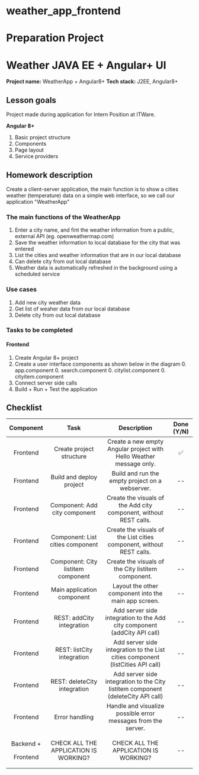 # weather_app_frontend

# **Preparation Project**
# **Weather JAVA EE + Angular+  UI**
**Project name:** WeatherApp + Angular8+
**Tech stack:** J2EE, Angular8+
## **Lesson goals**
Project made during application for Intern Position at ITWare.

**Angular 8+**
1. Basic project structure
1. Components
1. Page layout
1. Service providers


## **Homework description**
Create a client-server application, the main function is to show a cities weather (temperature) data on a simple web interface, so we call our application "WeatherApp"

### **The main functions of the WeatherApp**
1. Enter a city name, and fint the weather information from a public, external API (eg. openweathermap.com)
1. Save the weather information to local database for the city that was entered
1. List the cities and weather information that are in our local database
1. Can delete city from out local database
1. Weather data is automatically refreshed in the background using a scheduled service

### **Use cases**
1. Add new city weather data
1. Get list of weaher data from our local database
1. Delete city from out local database

### **Tasks to be completed**
#### **Frontend**
1. Create Angular 8+ project
1. Create a user interface components as shown below in the diagram
   0. app.component
   0. search.component
   0. citylist.component
   0. cityitem.component
1. Connect server side calls
1. Build + Run + Test the application

## **Checklist**

|**Component**|**Task**|**Description**|**Done (Y/N)**|
| :-: | :-: | :-: | :-: |
|Frontend|Create project structure|Create a new empty Angular project with Hello Weather message only.|:white_check_mark:|
|Frontend|Build and deploy project|Build and run the empty project on a webserver.|--|
|Frontend|Component: Add city component|Create the visuals of the Add city component, without REST calls.|--|
|Frontend|Component: List cities component|Create the visuals of the List cities component, without REST calls.|--|
|Frontend|Component: City listitem component|Create the visuals of the City listitem component.|--|
|Frontend|Main application component|Layout the other component into the main app screen.|--|
|Frontend|REST: addCity integration|Add server side integration to the Add city component (addCity API call)|--|
|Frontend|REST: listCity integration|Add server side integration to the List cities component (listCities API call)|--|
|Frontend|REST: deleteCity integration|Add server side integration to the City listitem component (deleteCity API call)|--|
|Frontend|Error handling|Handle and visualize possible error messages from the server.|--|
|<p>Backend +</p><p>Frontend</p>|CHECK ALL THE APPLICATION IS WORKING?|CHECK ALL THE APPLICATION IS WORKING?|--|